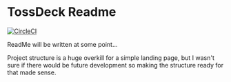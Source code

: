 # TossDeck Readme

[![CircleCI](https://circleci.com/gh/exhibiton/tossdeck/tree/master.svg?style=svg)](https://circleci.com/gh/exhibiton/tossdeck/tree/master)

ReadMe will be written at some point...

Project structure is a huge overkill for a simple landing page, but I wasn't sure if there would be future development so making the structure ready for that made sense.

